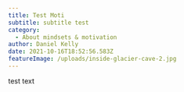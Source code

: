 ```yaml
---
title: Test Moti
subtitle: subtitle test
category:
  - About mindsets & motivation
author: Daniel Kelly
date: 2021-10-16T18:52:56.583Z
featureImage: /uploads/inside-glacier-cave-2.jpg
---
```

test text
